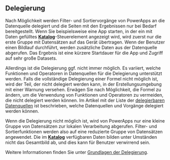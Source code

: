 ## <a name="delegation"></a>Delegierung
Nach Möglichkeit werden Filter- und Sortiervorgänge von PowerApps an die Datenquelle delegiert und die Seiten mit den Ergebnissen nur bei Bedarf bereitgestellt. Wenn Sie beispielsweise eine App starten, in der ein mit Daten gefülltes **[Katalog](../maker/canvas-apps/controls/control-gallery.md)**-Steuerelement angezeigt wird, wird zuerst nur die erste Gruppe mit Datensätzen auf das Gerät übertragen. Wenn der Benutzer einen Bildlauf durchführt, werden zusätzliche Daten aus der Datenquelle abgerufen. Das Ergebnis ist eine kürzere Startdauer für die App und Zugriff auf sehr große Datasets.

Allerdings ist die Delegierung ggf. nicht immer möglich. Es variiert, welche Funktionen und Operatoren in Datenquellen für die Delegierung unterstützt werden. Falls die vollständige Delegierung einer Formel nicht möglich ist, wird der Teil, der nicht delegiert werden kann, in der Erstellungsumgebung mit einer Warnung versehen. Erwägen Sie nach Möglichkeit, die Formel zu ändern, um die Verwendung von Funktionen und Operatoren zu vermeiden, die nicht delegiert werden können.  Im Artikel mit der Liste der [delegierbaren Datenquellen](../maker/canvas-apps/delegation-list.md) ist beschrieben, welche Datenquellen und Vorgänge delegiert werden können.

Wenn die Delegierung nicht möglich ist, wird von PowerApps nur eine kleine Gruppe von Datensätzen zur lokalen Verarbeitung abgerufen. Filter- und Sortierfunktionen werden also auf eine reduzierte Gruppe von Datensätzen angewendet. Die im **[Katalog](../maker/canvas-apps/controls/control-gallery.md)** verfügbaren Daten bilden unter Umständen nicht das Gesamtbild ab, und dies kann für Benutzer verwirrend sein. 

Weitere Informationen finden Sie unter [Grundlagen der Delegierung](../maker/canvas-apps/delegation-overview.md).

